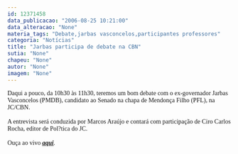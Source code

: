 ```yaml
---
id: 12371458
data_publicacao: "2006-08-25 10:21:00"
data_alteracao: "None"
materia_tags: "Debate,jarbas vasconcelos,participantes professores"
categoria: "Notícias"
title: "Jarbas participa de debate na CBN"
sutia: "None"
chapeu: "None"
autor: "None"
imagem: "None"
---
```

<p><FONT face=Verdana>Daqui a pouco, da 10h30 às 11h30, teremos um bom debate com o ex-governador Jarbas Vasconcelos (PMDB), candidato ao Senado na chapa de Mendonça Filho (PFL), na JC/CBN.<BR><BR>A entrevista será conduzida por Marcos Araújo e contará com participação de Ciro Carlos Rocha, editor de Pol?tica do JC.<BR><BR>Ouça ao vivo <STRONG><EM><U><A href=\"https://jc3.uol.com.br/cbnrecife/\" target=_blank>aqui</A></U></EM></STRONG>.</FONT> </p>
